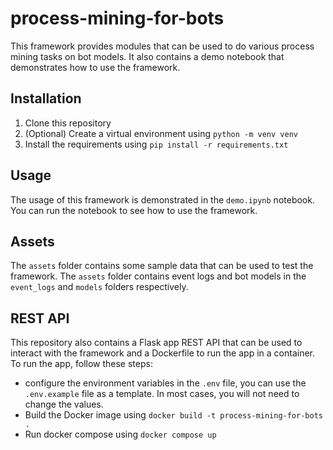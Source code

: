 # process-mining-for-bots

This framework provides modules that can be used to do various process mining tasks on bot models. It also contains a demo notebook that demonstrates how to use the framework.

## Installation

1. Clone this repository
2. (Optional) Create a virtual environment using `python -m venv venv`
3. Install the requirements using `pip install -r requirements.txt`

## Usage

The usage of this framework is demonstrated in the `demo.ipynb` notebook. You can run the notebook to see how to use the framework.

## Assets

The `assets` folder contains some sample data that can be used to test the framework. The `assets` folder contains event logs and bot models in the `event_logs` and `models` folders respectively.

## REST API

This repository also contains a Flask app REST API that can be used to interact with the framework and a Dockerfile to run the app in a container. To run the app, follow these steps:

- configure the environment variables in the `.env` file, you can use the `.env.example` file as a template. In most cases, you will not need to change the values.
- Build the Docker image using `docker build -t process-mining-for-bots .`
- Run docker compose using `docker compose up`
